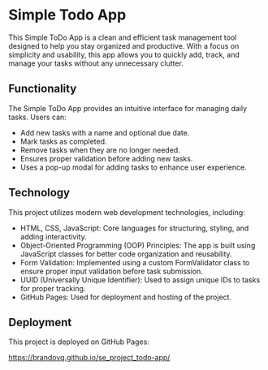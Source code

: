 # Simple Todo App

This Simple ToDo App is a clean and efficient task management tool designed to help you stay organized and productive. With a focus on simplicity and usability, this app allows you to quickly add, track, and manage your tasks without any unnecessary clutter.

## Functionality

The Simple ToDo App provides an intuitive interface for managing daily tasks. Users can:

- Add new tasks with a name and optional due date.
- Mark tasks as completed.
- Remove tasks when they are no longer needed.
- Ensures proper validation before adding new tasks.
- Uses a pop-up modal for adding tasks to enhance user experience.

## Technology

This project utilizes modern web development technologies, including:

- HTML, CSS, JavaScript: Core languages for structuring, styling, and adding interactivity.
- Object-Oriented Programming (OOP) Principles: The app is built using JavaScript classes for better code organization and reusability.
- Form Validation: Implemented using a custom FormValidator class to ensure proper input validation before task submission.
- UUID (Universally Unique Identifier): Used to assign unique IDs to tasks for proper tracking.
- GitHub Pages: Used for deployment and hosting of the project.

## Deployment

This project is deployed on GitHub Pages:

https://brandovq.github.io/se_project_todo-app/
